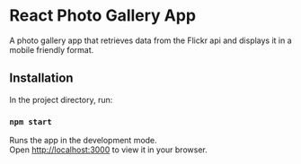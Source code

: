 # React Photo Gallery App

A photo gallery app that retrieves data from the Flickr api and displays it in a mobile friendly format.

## Installation

In the project directory, run:

### `npm start`

Runs the app in the development mode.\
Open [http://localhost:3000](http://localhost:3000) to view it in your browser.

